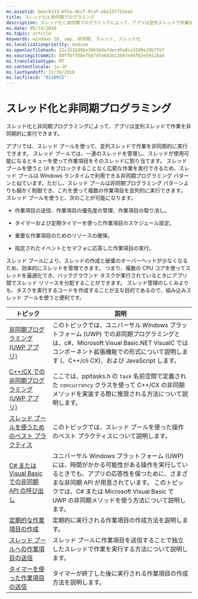 ```yaml
---
ms.assetid: beac6333-655a-4bcf-9caf-bba15f715ea5
title: スレッド化と非同期プログラミング
description: スレッド化と非同期プログラミングによって、アプリは並列スレッドで作業を非同期的に実行できます。
ms.date: 05/14/2018
ms.topic: article
keywords: windows 10, uwp, 非同期, スレッド, スレッド化
ms.localizationpriority: medium
ms.openlocfilehash: 22c151b90be30b39da7decd9a0ce3109e29b7fb7
ms.sourcegitcommit: 89ff8ff88ef58f4fe6d3b1368fe94f62e59118ad
ms.translationtype: MT
ms.contentlocale: ja-JP
ms.lasthandoff: 11/30/2018
ms.locfileid: "8210925"
---
```

# <a name="threading-and-async-programming"></a>スレッド化と非同期プログラミング
スレッド化と非同期プログラミングによって、アプリは並列スレッドで作業を非同期的に実行できます。

アプリでは、スレッド プールを使って、並列スレッドで作業を非同期的に実行できます。 スレッド プールでは、一連のスレッドを管理し、スレッドが使用可能になるとキューを使って作業項目をそのスレッドに割り当てます。 スレッド プールを使うと UI をブロックすることなく広範な作業を実行できるため、スレッド プールは Windows ランタイムで利用できる非同期プログラミング パターンと似ています。ただし、スレッド プールは非同期プログラミング パターンよりも細かく制御でき、これを使って複数の作業項目を並列的に実行できます。 スレッド プールを使うと、次のことが可能になります。

-   作業項目の送信、作業項目の優先度の管理、作業項目の取り消し。

-   タイマーおよび定期タイマーを使った作業項目のスケジュール設定。

-   重要な作業項目のためのリソースの確保。

-   指定されたイベントとセマフォに応答した作業項目の実行。

スレッド プールにより、スレッドの作成と破棄のオーバーヘッドが少なくなるため、効率的にスレッドを管理できます。 つまり、複数の CPU コアを使ってスレッドを最適化でき、バックグラウンド タスクが実行されているときにアプリ間でスレッド リソースを分配することができます。 スレッド管理のしくみよりも、タスクを実行するコードを作成することが主な目的であるので、組み込みスレッド プールを使うと便利です。

| トピック                                                                                                          | 説明                         |
|----------------------------------------------------------------------------------------------------------------|-------------------------------------|
| [非同期プログラミング (UWP アプリ)](asynchronous-programming-universal-windows-platform-apps.md)              | このトピックでは、ユニバーサル Windows プラットフォーム (UWP) での非同期プログラミングとは、c#、Microsoft Visual Basic.NET VisualC ではコンポーネント拡張機能での形式について説明します (、C++/cli CX)、および JavaScript します。 |
| [C++/CX での非同期プログラミング (UWP アプリ)](asynchronous-programming-in-cpp-universal-windows-platform-apps.md)| ここでは、ppltasks.h の <code>task</code> 名前空間で定義された <code>concurrency</code> クラスを使って C++/CX の非同期メソッドを実装する際に推奨される方法について説明します。 |
| [スレッド プールを使うためのベスト プラクティス](best-practices-for-using-the-thread-pool.md)                         | このトピックでは、スレッド プールを使った操作のベスト プラクティスについて説明します。 |
| [C# または Visual Basic での非同期 API の呼び出し](call-asynchronous-apis-in-csharp-or-visual-basic.md)             | ユニバーサル Windows プラットフォーム (UWP) には、時間がかかる可能性がある操作を実行しているときでも、アプリの応答性を保つために、さまざまな非同期 API が用意されています。 このトピックでは、C# または Microsoft Visual Basic で UWP の非同期メソッドを使う方法について説明します。 |
| [定期的な作業項目の作成](create-a-periodic-work-item.md)                                                   | 定期的に実行される作業項目の作成方法を説明します。 |
| [スレッド プールへの作業項目の送信](submit-a-work-item-to-the-thread-pool.md)                               | スレッド プールに作業項目を送信することで独立したスレッドで作業を実行する方法について説明します。 |
| [タイマーを使った作業項目の送信](use-a-timer-to-submit-a-work-item.md)                                       | タイマーが終了した後に実行される作業項目の作成方法を説明します。 |
